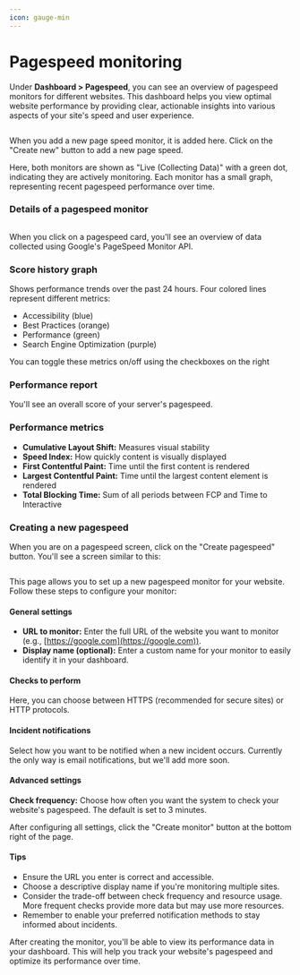 ```yaml
---
icon: gauge-min
---
```


# Pagespeed monitoring

Under **Dashboard > Pagespeed**, you can see an overview of pagespeed monitors for different websites. This dashboard helps you view optimal website performance by providing clear, actionable insights into various aspects of your site's speed and user experience.

<figure><img src="../.gitbook/assets/Screenshot 2024-10-03 at 11.37.47 PM (1).png" alt=""><figcaption></figcaption></figure>

When you add a new page speed monitor, it is added here. Click on the "Create new" button to add a new page speed.&#x20;

Here, both monitors are shown as "Live (Collecting Data)" with a green dot, indicating they are actively monitoring. Each monitor has a small graph, representing recent pagespeed performance over time.

### Details of a pagespeed monitor

<figure><img src="../.gitbook/assets/Screenshot 2024-10-03 at 11.41.55 PM.png" alt=""><figcaption></figcaption></figure>

When you click on a pagespeed card, you'll see an overview of data collected using Google's PageSpeed Monitor API.&#x20;

### Score history graph

Shows performance trends over the past 24 hours. Four colored lines represent different metrics:

* Accessibility (blue)
* Best Practices (orange)
* Performance (green)
* Search Engine Optimization (purple)

You can toggle these metrics on/off using the checkboxes on the right

### Performance report

You'll see an overall score of your server's pagespeed.&#x20;

### Performance metrics

* **Cumulative Layout Shift:** Measures visual stability
* **Speed Index:** How quickly content is visually displayed
* **First Contentful Paint:** Time until the first content is rendered
* **Largest Contentful Paint:** Time until the largest content element is rendered
* **Total Blocking Time:** Sum of all periods between FCP and Time to Interactive

### Creating a new pagespeed&#x20;

When you are on a pagespeed screen, click on the "Create pagespeed" button. You'll see a screen similar to this:&#x20;

<figure><img src="../.gitbook/assets/Screenshot 2024-10-03 at 11.47.41 PM.png" alt=""><figcaption></figcaption></figure>

This page allows you to set up a new pagespeed monitor for your website. Follow these steps to configure your monitor:

#### General settings

* **URL to monitor:** Enter the full URL of the website you want to monitor (e.g., [https://google.com](https://google.com)).
* **Display name (optional):** Enter a custom name for your monitor to easily identify it in your dashboard.

#### Checks to perform

Here, you can choose between HTTPS (recommended for secure sites) or HTTP protocols.

#### Incident notifications&#x20;

Select how you want to be notified when a new incident occurs. Currently the only way is email notifications, but we'll add more soon.

#### Advanced settings

**Check frequency:** Choose how often you want the system to check your website's pagespeed. The default is set to 3 minutes.

After configuring all settings, click the "Create monitor" button at the bottom right of the page.

#### Tips

* Ensure the URL you enter is correct and accessible.
* Choose a descriptive display name if you're monitoring multiple sites.
* Consider the trade-off between check frequency and resource usage. More frequent checks provide more data but may use more resources.
* Remember to enable your preferred notification methods to stay informed about incidents.

After creating the monitor, you'll be able to view its performance data in your dashboard. This will help you track your website's pagespeed and optimize its performance over time.







